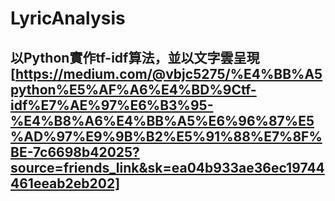 # LyricAnalysis
## 以Python實作tf-idf算法，並以文字雲呈現[https://medium.com/@vbjc5275/%E4%BB%A5python%E5%AF%A6%E4%BD%9Ctf-idf%E7%AE%97%E6%B3%95-%E4%B8%A6%E4%BB%A5%E6%96%87%E5%AD%97%E9%9B%B2%E5%91%88%E7%8F%BE-7c6698b42025?source=friends_link&sk=ea04b933ae36ec19744461eeab2eb202]


